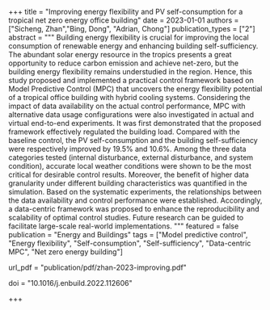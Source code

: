 +++
title = "Improving energy flexibility and PV self-consumption for a tropical net zero energy office building"
date = 2023-01-01
authors = ["Sicheng, Zhan","Bing, Dong", "Adrian, Chong"]
publication_types = ["2"]
abstract = """
Building energy flexibility is crucial for improving the local consumption of renewable energy and enhancing building self-sufficiency. The abundant solar energy resource in the tropics presents a great opportunity to reduce carbon emission and achieve net-zero, but the building energy flexibility remains understudied in the region. Hence, this study proposed and implemented a practical control framework based on Model Predictive Control (MPC) that uncovers the energy flexibility potential of a tropical office building with hybrid cooling systems. Considering the impact of data availability on the actual control performance, MPC with alternative data usage configurations were also investigated in actual and virtual end-to-end experiments. It was first demonstrated that the proposed framework effectively regulated the building load. Compared with the baseline control, the PV self-consumption and the building self-sufficiency were respectively improved by 19.5% and 10.6%. Among the three data categories tested (internal disturbance, external disturbance, and system condition), accurate local weather conditions were shown to be the most critical for desirable control results. Moreover, the benefit of higher data granularity under different building characteristics was quantified in the simulation. Based on the systematic experiments, the relationships between the data availability and control performance were established. Accordingly, a data-centric framework was proposed to enhance the reproducibility and scalability of optimal control studies. Future research can be guided to facilitate large-scale real-world implementations.
"""
featured = false
publication = "Energy and Buildings"
tags = ["Model predictive control", "Energy flexibility", "Self-consumption", "Self-sufficiency", "Data-centric MPC", "Net zero energy building"]

url_pdf = "publication/pdf/zhan-2023-improving.pdf"

doi = "10.1016/j.enbuild.2022.112606"

+++

